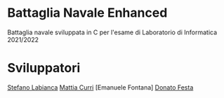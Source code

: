 # Battaglia Navale Enhanced
Battaglia navale sviluppata in C per l'esame di Laboratorio di Informatica 2021/2022

# Sviluppatori
[Stefano Labianca](https://github.com/Stefano-Labianca)
[Mattia Curri](https://github.com/FrumpyGoose180)
[Emanuele Fontana]
[Donato Festa](https://github.com/DonatoFe11)

